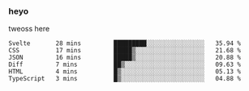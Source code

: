 ### heyo
tweoss here

<!--START_SECTION:waka-->

```text
Svelte       28 mins         █████████░░░░░░░░░░░░░░░░   35.94 %
CSS          17 mins         █████▒░░░░░░░░░░░░░░░░░░░   21.68 %
JSON         16 mins         █████▒░░░░░░░░░░░░░░░░░░░   20.88 %
Diff         7 mins          ██▒░░░░░░░░░░░░░░░░░░░░░░   09.63 %
HTML         4 mins          █▒░░░░░░░░░░░░░░░░░░░░░░░   05.13 %
TypeScript   3 mins          █▒░░░░░░░░░░░░░░░░░░░░░░░   04.88 %
```

<!--END_SECTION:waka-->

<!--
**Tweoss/tweoss** is a ✨ _special_ ✨ repository because its `README.md` (this file) appears on your GitHub profile.

Here are some ideas to get you started:

- 🔭 I’m currently working on ...
- 🌱 I’m currently learning ...
- 👯 I’m looking to collaborate on ...
- 🤔 I’m looking for help with ...
- 💬 Ask me about ...
- 📫 How to reach me: ...
- 😄 Pronouns: ...
- ⚡ Fun fact: ...
-->
